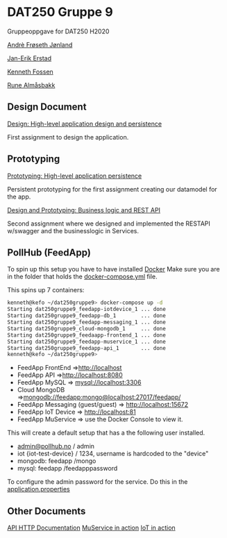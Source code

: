 # DAT250 Gruppe 9

Gruppeoppgave for DAT250 H2020

[Andrè Frøseth Jønland](https://github.com/ImGoze)

[Jan-Erik Erstad](https://github.com/Jan-Erik-Erstad)

[Kenneth Fossen](https://github.com/spydx)

[Rune Almåsbakk](https://github.com/runalmaas)

## Design Document

[Design: High-level application design and persistence ](DesignDocument/designdocument.md)

First assignment to design the application.

## Prototyping

[Prototyping: High-level application persistence](dat250-jps-designproto)

Persistent prototyping for the first assignment creating our datamodel for the app.

[Design and Prototyping: Business logic and REST API ](dat250-restapi-proto)

Second assignment where we designed and implemented the RESTAPI w/swagger and the businesslogic in Services.

## PollHub (FeedApp)

To spin up this setup you have to have installed [Docker](https://www.docker.com/products/docker-desktop)
Make sure you are in the folder that holds the [docker-compose.yml](docker-compose.yml) file.

This spins up 7 containers:

```sh
kenneth@kefo ~/dat250gruppe9> docker-compose up -d
Starting dat250gruppe9_feedapp-iotdevice_1 ... done
Starting dat250gruppe9_feedapp-db_1        ... done
Starting dat250gruppe9_feedapp-messaging_1 ... done
Starting dat250gruppe9_cloud-mongodb_1     ... done
Starting dat250gruppe9_feedaapp-frontend_1 ... done
Starting dat250gruppe9_feedapp-muservice_1 ... done
Starting dat250gruppe9_feedapp-api_1       ... done
kenneth@kefo ~/dat250gruppe9> 
```

* FeedApp FrontEnd =>[http://localhost](http://localhost/)
* FeedApp API =>[http://localhost:8080](http://localhost:8080/)
* FeedApp MySQL => [mysql://localhost:3306](mysql://localhost:3306)
* Cloud MongoDB =>[mongodb://feedapp:mongo@localhost:27017/feedapp/](mongodb://feedapp:mongo@localhost:27017)
* FeedApp Messaging (guest/guest) => [http://localhost:15672](http://localhost:15672)
* FeedApp IoT Device => [http://localhost:81](http://localhost:81/)
* FeedApp MuService => use the Docker Console to view it.

This will create a default setup that has a the following user installed.

* admin@pollhub.no / admin
* iot {iot-test-device} / 1234, username is hardcoded to the "device"
* mongodb: feedapp /mongo
* mysql: feedapp /feedapppassword

To configure the admin password for the service.
Do this in the [application.properties](dat250-feedapp-api/src/main/resources/application.properties)

## Other Documents

[API HTTP Documentation](doc/api.md)
[MuService in action](doc/muservice.md)
[IoT in action](doc/iot-dev.md)